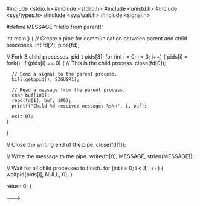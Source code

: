 #include <stdio.h>
#include <stdlib.h>
#include <unistd.h>
#include <sys/types.h>
#include <sys/wait.h>
#include <signal.h>

#define MESSAGE "Hello from parent!"

int main() {
  // Create a pipe for communication between parent and child processes.
  int fd[2];
  pipe(fd);

  // Fork 3 child processes.
  pid_t pids[3];
  for (int i = 0; i < 3; i++) {
    pids[i] = fork();
    if (pids[i] == 0) {
      // This is the child process.
      close(fd[0]);

      // Send a signal to the parent process.
      kill(getppid(), SIGUSR1);

      // Read a message from the parent process.
      char buf[100];
      read(fd[1], buf, 100);
      printf("Child %d received message: %s\n", i, buf);

      exit(0);
    }
  }

  // Close the writing end of the pipe.
  close(fd[1]);

  // Write the message to the pipe.
  write(fd[0], MESSAGE, strlen(MESSAGE));

  // Wait for all child processes to finish.
  for (int i = 0; i < 3; i++) {
    waitpid(pids[i], NULL, 0);
  }

  return 0;
}

--->
